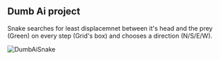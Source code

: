 ## Dumb Ai project

Snake searches for least displacemnet between it's head and the prey (Green) on every step (Grid's box) and chooses a direction (N/S/E/W).

![DumbAiSnake](https://user-images.githubusercontent.com/43312885/55961532-b4ccac80-5c8c-11e9-91e0-76af6cd4d684.PNG)
